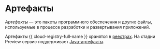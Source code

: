 # Артефакты

_Артефакты_ — это пакеты программного обеспечения и другие файлы, используемые в процессе разработки и развертывания приложений.

Артефакты {{ cloud-registry-full-name }} хранятся в [реестрах](registry.md). На стадии Preview сервис поддерживает [Java-артефакты](art-java.md).
